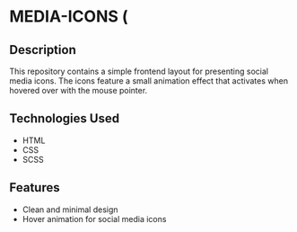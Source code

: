 # MEDIA-ICONS (

## Description
This repository contains a simple frontend layout for presenting social media icons. The icons feature a small animation effect that activates when hovered over with the mouse pointer.

## Technologies Used
- HTML
- CSS
- SCSS

## Features
- Clean and minimal design
- Hover animation for social media icons

